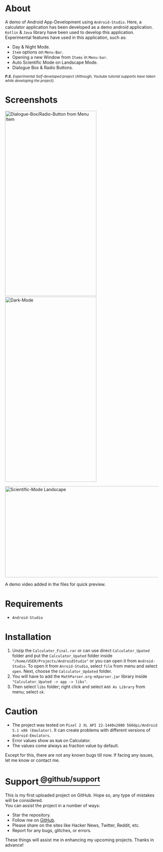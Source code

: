 # About
A demo of Android App-Development using `Android-Studio`. Here, a calculator application has been developed as a demo android application. `Kotlin` & `Java` library have been used to develop this application.
Experimental features have used in this application, such as:
- Day & Night Mode.
- `Item` options on `Menu-Bar`.
- Opening a new Window from `Items` in `Menu-bar`.
- Auto Scientific Mode on Landscape Mode.
- Dialogue Box & Radio Buttons.

<sub> ****P.S.*** Experimental Self-developed project (Although, Youtube tutorial supports have taken while developing the project).*<sub/>
# Screenshots
<img
  src="https://user-images.githubusercontent.com/66734379/213888039-ae04e922-7440-4efa-88da-9a721295b330.png"
  alt="Dialogue-Box/Radio-Button from Menu Item"
  width="300" height="609"/>&emsp;
  <img
  src="https://user-images.githubusercontent.com/66734379/213888060-4070c3be-81d2-423b-a293-64f785c73048.png"
  alt="Dark-Mode"
  width="300" height="609"/><br />
  
  <img
  src="https://user-images.githubusercontent.com/66734379/213888685-b8b7ab33-b973-4664-b9db-1469f8d9e278.png"
  alt="Scientific-Mode Landscape"
  width="609" height="300"/><br />
  
  A demo video added in the files for quick preview.
# Requirements
- `Android-Studio`<br />
# Installation
1. Unzip the `Calculator_Final.rar` or can use direct `Calculator_Upated` folder and put the `Calculator_Upated` folder inside `"/home/USER/Projects/AndroidStudio"` or you can open it from `Android-Studio`. To open it from `Anroid-Studio`, select `file` from menu and select `open`. Next, choose the `Calculator_Updated` folder.
2. You will have to add the `MathParser.org-mXparser.jar` library inside `"Calculator_Upated -> app -> libs"`.
3. Then select `libs` folder; right click and select `Add As Library` from menu; select `ok`.
# Caution
- The project was tested on `Pixel 2 XL API 22-1440x2880 560dpi/Android 5.1 x86 (Emulator)`. It can create problems with different versions of `Android-Emulators`.<br />
- Error values show as `NaN` on Calculator.<br />
- The values come always as fraction value by default.<br />

Except for this, there are not any known bugs till now. If facing any issues, let me know or contact me.
# Support[<sup> @github/support <sup/>](https://support.github.com/)
This is my first uploaded project on GitHub. Hope so, any type of mistakes will be considered.<br />
You can assist the project in a number of ways:
- Star the repository.
- Follow me on [GitHub](https://github.com/HR-Fahim).
- Please share on the sites like Hacker News, Twitter, Reddit, etc.
- Report for any bugs, glitches, or errors. <br />

These things will assist me in enhancing my upcoming projects. Thanks in advance!

